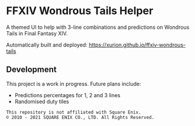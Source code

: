 # FFXIV Wondrous Tails Helper

A themed UI to help with 3-line combinations and predictions on Wondrous Tails in Final Fantasy XIV.

Automatically built and deployed: https://xurion.github.io/ffxiv-wondrous-tails

## Development

This project is a work in progress. Future plans include:

- Predictions percentages for 1, 2 and 3 lines
- Randomised duty tiles

```
This repository is not affiliated with Square Enix.
© 2010 - 2021 SQUARE ENIX CO., LTD. All Rights Reserved.
```
